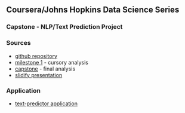 
## Coursera/Johns Hopkins Data Science Series
### Capstone - NLP/Text Prediction Project

### Sources
* [github repository](http://github.com/pchuck/coursera-ds-capstone) 
* [milestone 1](milestone.md) - cursory analysis
* [capstone](capstone.md) - final analysis
* [slidify presentation](http://rpubs.com/pchuck/text-predictor-slides)

### Application
* [text-predictor application](https://pchuck.shinyapps.io/text-predictor)
